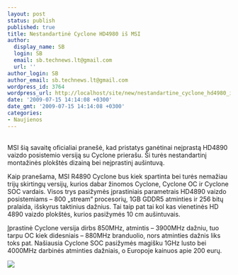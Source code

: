 ```yaml
---
layout: post
status: publish
published: true
title: Nestandartinė Cyclone HD4980 iš MSI
author:
  display_name: SB
  login: SB
  email: sb.technews.lt@gmail.com
  url: ''
author_login: SB
author_email: sb.technews.lt@gmail.com
wordpress_id: 3764
wordpress_url: http://localhost/site/new/nestandartine_cyclone_hd4980_is_msi/
date: '2009-07-15 14:14:08 +0300'
date_gmt: '2009-07-15 14:14:08 +0300'
categories:
- Naujienos
---
```

<p>
<br />MSI šią savaitę oficialiai pranešė, kad pristatys ganėtinai neįprastą HD4890 vaizdo posistemio versiją su Cyclone prierašu. Ši turės nestandartinį montažinės plokštės dizainą bei neįprastinį aušintuvą.</p>
<p>Kaip pranešama, MSI R4890 Cyclone bus kiek spartinta bei turės nemažiau trijų skirtingų versijų, kurios dabar žinomos Cyclone, Cyclone OC ir Cyclone SOC vardais. Visos trys pasižymės įprastiniais parametrais HD4890 vaizdo posistemiams – 800 „stream“ procesorių, 1GB GDDR5 atminties ir 256 bitų pralaida, išskyrus taktinius dažnius. Tai taip pat tai kol kas vienetinės HD 4890 vaizdo plokštės, kurios pasižymės 10 cm aušintuvais.</p>
<p>Įprastinė Cyclone versija dirbs 850MHz, atmintis – 3900MHz dažniu, tuo tarpu OC kiek didesniais – 880MHz branduolio, nors atminties dažnis liks toks pat. Našiausia Cyclone SOC pasižymės magišku 1GHz lusto bei 4000MHz darbinės atminties dažniais, o Europoje kainuos apie 200 eurų.</p>
<p><img src="http://www.fudzilla.com/images/stories/2009/July/General%20News/msi_r4890cyclone_1.jpg" /></p>
